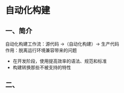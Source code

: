 # 自动化构建

## 一、简介
自动化构建工作流：源代码 ->（自动化构建）-> 生产代码  
作用：脱离运行环境兼容带来的问题
* 在开发阶段，使用提高效率的语法、规范和标准  
* 构建转换那些不被支持的特性

## 二、